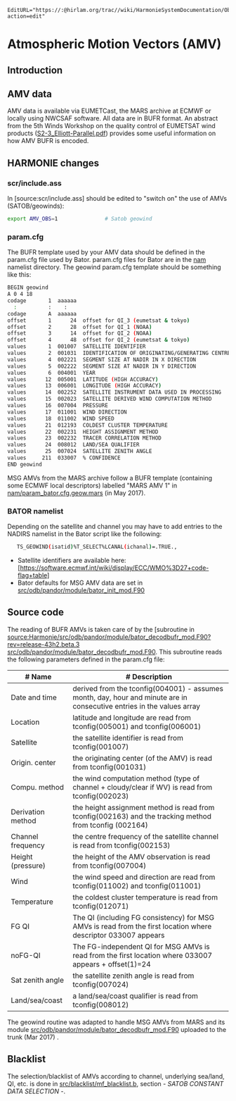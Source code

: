 ```@meta
EditURL="https://:@hirlam.org/trac//wiki/HarmonieSystemDocumentation/ObservationHowto/Amv?action=edit"
```

# Atmospheric Motion Vectors (AMV)

## Introduction

## AMV data
AMV data is available via EUMETCast, the MARS archive at ECMWF or locally using NWCSAF software. All data are in BUFR format. An abstract from the 5th Winds Workshop on the quality control of EUMETSAT wind products ([S2-3_Elliott-Parallel.pdf](https://hirlam.org/trac/raw-attachment/wiki/HarmonieSystemDocumentation/ObservationHowto/Amv/S2-3_Elliott-Parallel.pdf)) provides some useful information on how AMV BUFR is encoded.
## HARMONIE changes
### scr/include.ass
In [source:scr/include.ass] should be edited to "switch on" the use of AMVs (SATOB/geowinds):
```bash
export AMV_OBS=1               # Satob geowind
```

### param.cfg
The BUFR template used by your AMV data should be defined in the param.cfg file used by Bator. param.cfg files for Bator are in the [nam](https://hirlam.org/trac/browser//trunk/harmonie/nam) namelist directory. The geowind param.cfg template should be something like this:
```bash
BEGIN geowind
A 0 4 18
codage       1  aaaaaa
  :          :    :
codage       A  aaaaaa
offset       1      24  offset for QI_3 (eumetsat & tokyo)
offset       2      28  offset for QI_1 (NOAA)
offset       3      14  offset for QI_2 (NOAA)
offset       4      48  offset for QI_2 (eumetsat & tokyo)
values       1  001007  SATELLITE IDENTIFIER
values       2  001031  IDENTIFICATION OF ORIGINATING/GENERATING CENTRE (SEE NOTE 10)
values       4  002221  SEGMENT SIZE AT NADIR IN X DIRECTION
values       5  002222  SEGMENT SIZE AT NADIR IN Y DIRECTION
values       6  004001  YEAR
values      12  005001  LATITUDE (HIGH ACCURACY)
values      13  006001  LONGITUDE (HIGH ACCURACY)
values      14  002252  SATELLITE INSTRUMENT DATA USED IN PROCESSING
values      15  002023  SATELLITE DERIVED WIND COMPUTATION METHOD
values      16  007004  PRESSURE
values      17  011001  WIND DIRECTION
values      18  011002  WIND SPEED
values      21  012193  COLDEST CLUSTER TEMPERATURE
values      22  002231  HEIGHT ASSIGNMENT METHOD
values      23  002232  TRACER CORRELATION METHOD
values      24  008012  LAND/SEA QUALIFIER
values      25  007024  SATELLITE ZENITH ANGLE
values     211  033007  % CONFIDENCE
END geowind
```

MSG AMVs from the MARS archive follow a BUFR template (containing some ECMWF local descriptors) labelled "MARS AMV 1" in [nam/param_bator.cfg.geow.mars](https://hirlam.org/trac/browser/Harmonie/nam/param_bator.cfg.geow.mars?rev=release-43h2.beta.3) (in May 2017).

### BATOR namelist
Depending on the satellite and channel you may have to add entries to the NADIRS namelist in the Bator script like the following:
```bash
   TS_GEOWIND(isatid)%T_SELECT%LCANAL(ichanal)=.TRUE.,
```
 * Satellite identifiers are available here: [https://software.ecmwf.int/wiki/display/ECC/WMO%3D27+code-flag+table]
 * Bator defaults for MSG AMV data are set in [src/odb/pandor/module/bator_init_mod.F90](https://hirlam.org/trac/browser/Harmonie/src/odb/pandor/module/bator_init_mod.F90#L648?rev=release-43h2.beta.3)
## Source code
The reading of BUFR AMVs is taken care of by the [subroutine in [source:Harmonie/src/odb/pandor/module/bator_decodbufr_mod.F90?rev=release-43h2.beta.3 src/odb/pandor/module/bator_decodbufr_mod.F90](https://hirlam.org/trac/browser/geowind]). This subroutine reads the following parameters defined in the param.cfg file:

|# Name|# Description|
| --- | --- |
| Date and time     | derived from the tconfig(004001) - assumes month, day, hour and minute are in consecutive entries in the values array |
| Location          | latitude and longitude are read from tconfig(005001) and tconfig(006001)                                              |
| Satellite         | the satellite identifier is read from tconfig(001007)                                                                 |
| Origin. center    | the originating center (of the AMV) is read from tconfig(001031)                                                      |
| Compu. method     | the wind computation method (type of channel + cloudy/clear if WV) is read from tconfig(002023)                       |
| Derivation method | the height assignment method is read from tconfig(002163) and the tracking method from tconfig (002164)               |
| Channel frequency | the centre frequency of the satellite channel is read from tconfig(002153)                                            |
| Height (pressure) | the height of the AMV observation is read from tconfig(007004)                                                        |
| Wind              | the wind speed and direction  are read from tconfig(011002) and tconfig(011001)                                       |
| Temperature       | the coldest cluster temperature is read from tconfig(012071)                                                          |
| FG QI             | The QI (including FG consistency) for MSG AMVs is read from the first location where descriptor 033007 appears        |
| noFG-QI           | The FG-independent QI for MSG AMVs is read from the first location where 033007 appears + offset(1)=24                |
| Sat zenith angle  | the satellite zenith angle is read from tconfig(007024)                                                               |
| Land/sea/coast    | a land/sea/coast qualifier is read from tconfig(008012)                                                               |

The geowind routine was adapted to handle MSG AMVs from MARS and its module [src/odb/pandor/module/bator_decodbufr_mod.F90](https://hirlam.org/trac/browser/Harmonie/src/odb/pandor/module/bator_decodbufr_mod.F90?rev=release-43h2.beta.3) uploaded to the trunk (Mar 2017) .

## Blacklist
The selection/blacklist of AMVs according to channel, underlying sea/land, QI, etc. is done in [src/blacklist/mf_blacklist.b](https://hirlam.org/trac/browser/Harmonie/src/blacklist/mf_blacklist.b?rev=release-43h2.beta.3), section *- SATOB CONSTANT DATA SELECTION -*.
